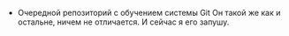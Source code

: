 * Очередной репозиторий с обучением системы Git
Он такой же как и остальне, ничем не отличается. И сейчас я его запушу.